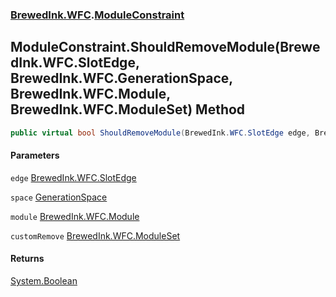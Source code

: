 ### [BrewedInk.WFC](./BrewedInk-WFC.md 'BrewedInk.WFC').[ModuleConstraint](./BrewedInk-WFC-ModuleConstraint.md 'BrewedInk.WFC.ModuleConstraint')
## ModuleConstraint.ShouldRemoveModule(BrewedInk.WFC.SlotEdge, BrewedInk.WFC.GenerationSpace, BrewedInk.WFC.Module, BrewedInk.WFC.ModuleSet) Method
  
```csharp
public virtual bool ShouldRemoveModule(BrewedInk.WFC.SlotEdge edge, BrewedInk.WFC.GenerationSpace space, BrewedInk.WFC.Module module, BrewedInk.WFC.ModuleSet customRemove);
```
#### Parameters
<a name='BrewedInk-WFC-ModuleConstraint-ShouldRemoveModule(BrewedInk-WFC-SlotEdge_BrewedInk-WFC-GenerationSpace_BrewedInk-WFC-Module_BrewedInk-WFC-ModuleSet)-edge'></a>
`edge` [BrewedInk.WFC.SlotEdge](https://docs.microsoft.com/en-us/dotnet/api/BrewedInk.WFC.SlotEdge 'BrewedInk.WFC.SlotEdge')  
  
  
<a name='BrewedInk-WFC-ModuleConstraint-ShouldRemoveModule(BrewedInk-WFC-SlotEdge_BrewedInk-WFC-GenerationSpace_BrewedInk-WFC-Module_BrewedInk-WFC-ModuleSet)-space'></a>
`space` [GenerationSpace](./BrewedInk-WFC-GenerationSpace.md 'BrewedInk.WFC.GenerationSpace')  
  
  
<a name='BrewedInk-WFC-ModuleConstraint-ShouldRemoveModule(BrewedInk-WFC-SlotEdge_BrewedInk-WFC-GenerationSpace_BrewedInk-WFC-Module_BrewedInk-WFC-ModuleSet)-module'></a>
`module` [BrewedInk.WFC.Module](https://docs.microsoft.com/en-us/dotnet/api/BrewedInk.WFC.Module 'BrewedInk.WFC.Module')  
  
  
<a name='BrewedInk-WFC-ModuleConstraint-ShouldRemoveModule(BrewedInk-WFC-SlotEdge_BrewedInk-WFC-GenerationSpace_BrewedInk-WFC-Module_BrewedInk-WFC-ModuleSet)-customRemove'></a>
`customRemove` [BrewedInk.WFC.ModuleSet](https://docs.microsoft.com/en-us/dotnet/api/BrewedInk.WFC.ModuleSet 'BrewedInk.WFC.ModuleSet')  
  
#### Returns
[System.Boolean](https://docs.microsoft.com/en-us/dotnet/api/System.Boolean 'System.Boolean')  
  
